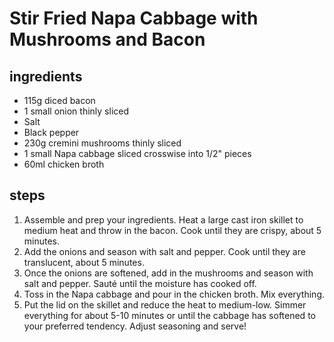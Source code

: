 # Stir Fried Napa Cabbage with Mushrooms and Bacon

## ingredients

- 115g diced bacon
- 1 small onion thinly sliced
- Salt
- Black pepper
- 230g cremini mushrooms thinly sliced
- 1 small Napa cabbage sliced crosswise into 1/2" pieces
- 60ml chicken broth

## steps

1. Assemble and prep your ingredients. Heat a large cast iron skillet to medium heat and throw in the bacon. Cook until they are crispy, about 5 minutes.
2. Add the onions and season with salt and pepper. Cook until they are translucent, about 5 minutes.
3. Once the onions are softened, add in the mushrooms and season with salt and pepper. Sauté until the moisture has cooked off.
4. Toss in the Napa cabbage and pour in the chicken broth. Mix everything.
5. Put the lid on the skillet and reduce the heat to medium-low. Simmer everything for about 5-10 minutes or until the cabbage has softened to your preferred tendency. Adjust seasoning and serve!
